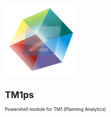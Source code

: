 <img src="https://github.com/ichermak/TM1ps/blob/master/Images/TM1ps.png" class="center" />

# TM1ps

Powershell module for TM1 (Planning Analytics)
